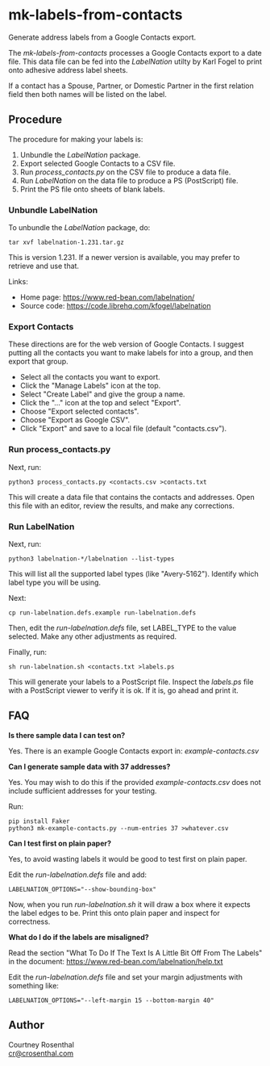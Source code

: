 # mk-labels-from-contacts
Generate address labels from a Google Contacts export.

The _mk-labels-from-contacts_ processes a Google Contacts export to a date file.
This data file can be fed into the _LabelNation_ utilty by Karl Fogel to print
onto adhesive address label sheets.

If a contact has a Spouse, Partner, or Domestic Partner in the first 
relation field then both names will be listed on the label.

## Procedure

The procedure for making your labels is:

1. Unbundle the _LabelNation_ package.
2. Export selected Google Contacts to a CSV file.
3. Run _process_contacts.py_ on the CSV file to produce a data file.
4. Run _LabelNation_ on the data file to produce a PS (PostScript) file.
5. Print the PS file onto sheets of blank labels.

### Unbundle LabelNation

To unbundle the _LabelNation_ package, do:

    tar xvf labelnation-1.231.tar.gz

This is version 1.231. If a newer version is available, you may prefer to 
retrieve and use that.

Links:

  * Home page: https://www.red-bean.com/labelnation/
  * Source code: https://code.librehq.com/kfogel/labelnation

### Export Contacts

These directions are for the web version of Google Contacts. I suggest 
putting all the contacts you want to make labels for into a group, and then 
export that group.

  * Select all the contacts you want to export.
  * Click the "Manage Labels" icon at the top.
  * Select "Create Label" and give the group a name.
  * Click the "..." icon at the top and select "Export".
  * Choose "Export selected contacts".
  * Choose "Export as Google CSV".
  * Click "Export" and save to a local file (default "contacts.csv").

### Run process_contacts.py

Next, run:

    python3 process_contacts.py <contacts.csv >contacts.txt

This will create a data file that contains the contacts and addresses.
Open this file with an editor, review the results, and make any corrections.

### Run LabelNation

Next, run:

    python3 labelnation-*/labelnation --list-types

This will list all the supported label types (like "Avery-5162"). Identify
which label type you will be using.

Next:

    cp run-labelnation.defs.example run-labelnation.defs

Then, edit the _run-labelnation.defs_ file, set LABEL_TYPE to the value 
selected. Make any other adjustments as required.

Finally, run:

    sh run-labelnation.sh <contacts.txt >labels.ps

This will generate your labels to a PostScript file.  Inspect the _labels.ps_
file with a PostScript viewer to verify it is ok. If it is, go ahead and print it.


## FAQ

**Is there sample data I can test on?**

Yes. There is an example Google Contacts export in:  _example-contacts.csv_ 

**Can I generate sample data with 37 addresses?**

Yes. You may wish to do this if the provided _example-contacts.csv_ does not
include sufficient addresses for your testing.

Run:

    pip install Faker
    python3 mk-example-contacts.py --num-entries 37 >whatever.csv

**Can I test first on plain paper?**

Yes, to avoid wasting labels it would be good to test first on plain paper.

Edit the _run-labelnation.defs_ file and add:

    LABELNATION_OPTIONS="--show-bounding-box"

Now, when you run _run-labelnation.sh_ it will draw a box where it expects the
label edges to be. Print this onto plain paper and inspect for correctness.

**What do I do if the labels are misaligned?**

Read the section "What To Do If The Text Is A Little Bit Off From The Labels"
in the document: https://www.red-bean.com/labelnation/help.txt

Edit the _run-labelnation.defs_ file and set your margin adjustments with 
something like:

    LABELNATION_OPTIONS="--left-margin 15 --bottom-margin 40"


## Author

Courtney Rosenthal<br />
cr@crosenthal.com
